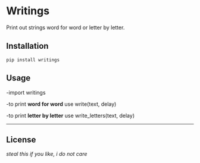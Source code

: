 # Writings

Print out strings word for word or letter by letter.

## Installation

```
pip install writings
```

## Usage

-import writings

-to print **word for word** use write(text, delay)

-to print **letter by letter** use write_letters(text, delay)



---

## License

_steal this if you like, i do not care_

